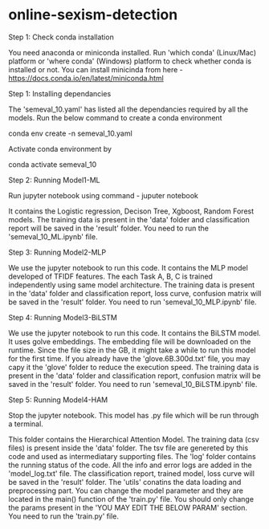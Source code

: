 # online-sexism-detection

Step 1: Check conda installation

You need anaconda or miniconda installed. Run 'which conda' (Linux/Mac) platform or 'where conda' (Windows) platform to check whether conda is installed or not.
You can install minicinda from here - https://docs.conda.io/en/latest/miniconda.html 

Step 1: Installing dependancies

The 'semeval_10.yaml' has listed all the dependancies required by all the models. Run the below command to create a conda environment 

conda env create -n semeval_10.yaml

Activate conda environment by

conda activate semeval_10

Step 2: Running Model1-ML

Run jupyter notebook using command - juputer notebook

It contains the Logistic regression, Decison Tree, Xgboost, Random Forest models.
The training data is present in the 'data' folder and classification report will be saved in the 'result' folder.
You need to run the 'semeval_10_ML.ipynb' file.

Step 3: Running Model2-MLP

We use the jupyter notebook to run this code. It contains the MLP model developed of TFIDF features. The each Task A, B, C is trained independently using same model architecture. 
The training data is present in the 'data' folder and classification report, loss curve, confusion matrix will be saved in the 'result' folder.
You need to run 'semeval_10_MLP.ipynb' file.

Step 4: Running Model3-BiLSTM

We use the jupyter notebook to run this code. It contains the BiLSTM model. It uses golve embeddings. The embedding file will be downloaded on the runtime. Since the file size in the GB, it might take a while to
run this model for the first time. If you already have the 'glove.6B.300d.txt' file, you may capy it the 'glove' folder to reduce the execution speed.
The training data is present in the 'data' folder and classification report, confusion matrix will be saved in the 'result' folder.
You need to run 'semeval_10_BiLSTM.ipynb' file.

Step 5: Running Model4-HAM

Stop the jupyter notebook. This model has .py file which will be run through a terminal.

This folder contains the Hierarchical Attention Model. The training data (csv files) is present inside the 'data' folder. The tsv file are genereted by this
code and used as intermediatary supporting files. 
The 'log' folder contains the running status of the code. All the info and error logs are added in the 'model_log.txt' file.
The classification report, trained model, loss curve will be saved in the 'result' folder.
The 'utils' conatins the data loading and preprocessing part.
You can change the model parameter and they are located in the main() function of the 'train.py' file. You should only change the params present in the
'YOU MAY EDIT THE BELOW PARAM' section.
You need to run the 'train.py' file.
